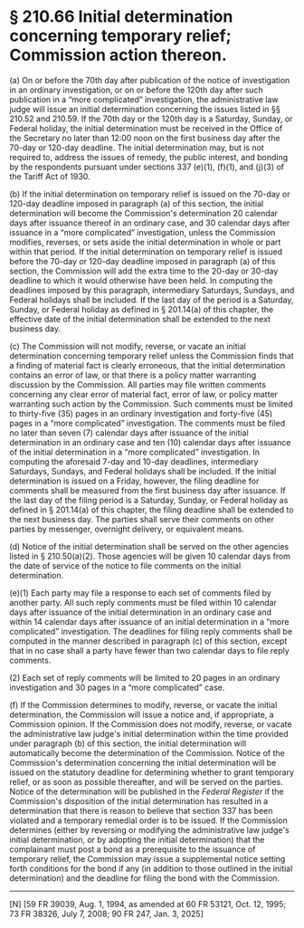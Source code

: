 # § 210.66   Initial determination concerning temporary relief; Commission action thereon.

(a) On or before the 70th day after publication of the notice of investigation in an ordinary investigation, or on or before the 120th day after such publication in a “more complicated” investigation, the administrative law judge will issue an initial determination concerning the issues listed in §§ 210.52 and 210.59. If the 70th day or the 120th day is a Saturday, Sunday, or Federal holiday, the initial determination must be received in the Office of the Secretary no later than 12:00 noon on the first business day after the 70-day or 120-day deadline. The initial determination may, but is not required to, address the issues of remedy, the public interest, and bonding by the respondents pursuant under sections 337 (e)(1), (f)(1), and (j)(3) of the Tariff Act of 1930. 


(b) If the initial determination on temporary relief is issued on the 70-day or 120-day deadline imposed in paragraph (a) of this section, the initial determination will become the Commission's determination 20 calendar days after issuance thereof in an ordinary case, and 30 calendar days after issuance in a “more complicated” investigation, unless the Commission modifies, reverses, or sets aside the initial determination in whole or part within that period. If the initial determination on temporary relief is issued before the 70-day or 120-day deadline imposed in paragraph (a) of this section, the Commission will add the extra time to the 20-day or 30-day deadline to which it would otherwise have been held. In computing the deadlines imposed by this paragraph, intermediary Saturdays, Sundays, and Federal holidays shall be included. If the last day of the period is a Saturday, Sunday, or Federal holiday as defined in § 201.14(a) of this chapter, the effective date of the initial determination shall be extended to the next business day. 




(c) The Commission will not modify, reverse, or vacate an initial determination concerning temporary relief unless the Commission finds that a finding of material fact is clearly erroneous, that the initial determination contains an error of law, or that there is a policy matter warranting discussion by the Commission. All parties may file written comments concerning any clear error of material fact, error of law, or policy matter warranting such action by the Commission. Such comments must be limited to thirty-five (35) pages in an ordinary investigation and forty-five (45) pages in a “more complicated” investigation. The comments must be filed no later than seven (7) calendar days after issuance of the initial determination in an ordinary case and ten (10) calendar days after issuance of the initial determination in a “more complicated” investigation. In computing the aforesaid 7-day and 10-day deadlines, intermediary Saturdays, Sundays, and Federal holidays shall be included. If the initial determination is issued on a Friday, however, the filing deadline for comments shall be measured from the first business day after issuance. If the last day of the filing period is a Saturday, Sunday, or Federal holiday as defined in § 201.14(a) of this chapter, the filing deadline shall be extended to the next business day. The parties shall serve their comments on other parties by messenger, overnight delivery, or equivalent means.


(d) Notice of the initial determination shall be served on the other agencies listed in § 210.50(a)(2). Those agencies will be given 10 calendar days from the date of service of the notice to file comments on the initial determination. 


(e)(1) Each party may file a response to each set of comments filed by another party. All such reply comments must be filed within 10 calendar days after issuance of the initial determination in an ordinary case and within 14 calendar days after issuance of an initial determination in a “more complicated” investigation. The deadlines for filing reply comments shall be computed in the manner described in paragraph (c) of this section, except that in no case shall a party have fewer than two calendar days to file reply comments. 


(2) Each set of reply comments will be limited to 20 pages in an ordinary investigation and 30 pages in a “more complicated” case. 




(f) If the Commission determines to modify, reverse, or vacate the initial determination, the Commission will issue a notice and, if appropriate, a Commission opinion. If the Commission does not modify, reverse, or vacate the administrative law judge's initial determination within the time provided under paragraph (b) of this section, the initial determination will automatically become the determination of the Commission. Notice of the Commission's determination concerning the initial determination will be issued on the statutory deadline for determining whether to grant temporary relief, or as soon as possible thereafter, and will be served on the parties. Notice of the determination will be published in the _Federal Register_ if the Commission's disposition of the initial determination has resulted in a determination that there is reason to believe that section 337 has been violated and a temporary remedial order is to be issued. If the Commission determines (either by reversing or modifying the administrative law judge's initial determination, or by adopting the initial determination) that the complainant must post a bond as a prerequisite to the issuance of temporary relief, the Commission may issue a supplemental notice setting forth conditions for the bond if any (in addition to those outlined in the initial determination) and the deadline for filing the bond with the Commission.



---

[N] [59 FR 39039, Aug. 1, 1994, as amended at 60 FR 53121, Oct. 12, 1995; 73 FR 38326, July 7, 2008; 90 FR 247, Jan. 3, 2025]




